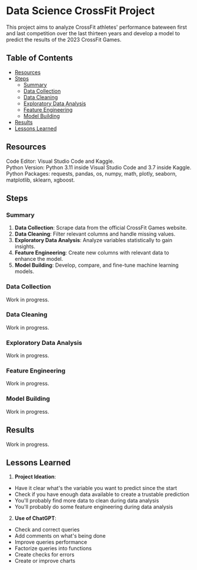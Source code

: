 # **Data Science CrossFit Project**
This project aims to analyze CrossFit athletes' performance bateween first and last competition over the last thirteen years and develop a model to predict the results of the 2023 CrossFit Games.

## **Table of Contents**
- [Resources](#resources)
- [Steps](#steps)
  - [Summary](#summary)
  - [Data Collection](#data-collection)
  - [Data Cleaning](#data-cleaning)
  - [Exploratory Data Analysis](#exploratory-data-analysis)
  - [Feature Engineering](#feature-engineering)
  - [Model Building](#model-building)
- [Results](#results)
- [Lessons Learned](#lessons-learned)

## **Resources**
Code Editor: Visual Studio Code and Kaggle.  
Python Version: Python 3.11 inside Visual Studio Code and 3.7 inside Kaggle.  
Python Packages: requests, pandas, os, numpy, math, plotly, seaborn, matplotlib, sklearn, xgboost.

## **Steps**

### **Summary**
1. **Data Collection**: Scrape data from the official CrossFit Games website.
2. **Data Cleaning**: Filter relevant columns and handle missing values.
3. **Exploratory Data Analysis**: Analyze variables statistically to gain insights.
4. **Feature Engineering**: Create new columns with relevant data to enhance the model.
5. **Model Building**: Develop, compare, and fine-tune machine learning models.

### **Data Collection**
Work in progress.

### **Data Cleaning**
Work in progress.

### **Exploratory Data Analysis**
Work in progress.

### **Feature Engineering**
Work in progress.

### **Model Building**
Work in progress.

## **Results**
Work in progress.

## **Lessons Learned**
1. **Project Ideation**:
* Have it clear what's the variable you want to predict since the start
* Check if you have enough data available to create a trustable prediction
* You'll probably find more data to clean during data analysis
* You'll probably do some feature engineering during data analysis
2. **Use of ChatGPT**:
* Check and correct queries
* Add comments on what's being done
* Improve queries performance
* Factorize queries into functions
* Create checks for errors
* Create or improve charts